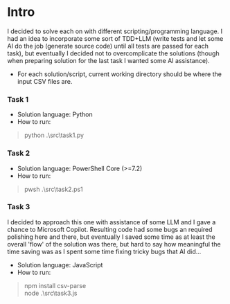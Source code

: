 # Intro

I decided to solve each on with different scripting/programming language. I had an idea to incorporate some sort of TDD+LLM (write tests and let some AI do the job (generate source code) until all tests are passed for each task), but eventually I decided not to overcomplicate the solutions (though when preparing solution for the last task I wanted some AI assistance).

* For each solution/script, current working directory should be where the input CSV files are.

### Task 1

* Solution language: Python
* How to run:
>python .\src\task1.py

### Task 2

* Solution language: PowerShell Core (>=7.2)
* How to run:
>pwsh .\src\task2.ps1

### Task 3

I decided to approach this one with assistance of some LLM and I gave a chance to Microsoft Copilot. Resulting code had some bugs an required polishing here and there, but eventually I saved some time as at least the overall 'flow' of the solution 
was there, but hard to say how meaningful the time saving was as I spent some time fixing tricky bugs that AI did...

* Solution language: JavaScript
* How to run:
>npm install csv-parse  
>node .\src\task3.js
